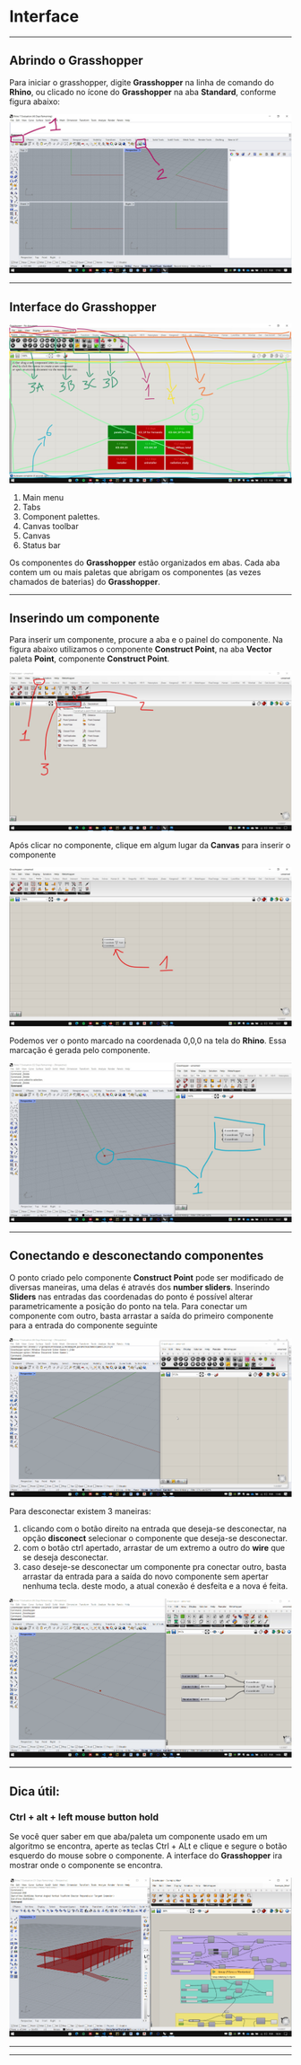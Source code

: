 # Interface

_______________
## Abrindo o Grasshopper

Para iniciar o grasshopper, digite **Grasshopper** na linha de comando do **Rhino**, ou clicado no ícone do **Grasshopper** na aba **Standard**, conforme figura abaixo:

![launch](./gh_launch.jpg)

____________

## Interface do Grasshopper

![Interface](./gh_inter.jpg)

1. Main menu
2. Tabs
3. Component palettes.
4. Canvas toolbar
5. Canvas
6. Status bar

Os componentes do **Grasshopper** estão organizados em abas. Cada aba contem um ou mais paletas que abrigam os componentes (as vezes chamados de baterias) do **Grasshopper**.


____________
## Inserindo um componente

Para inserir um componente, procure a aba e o painel do componente. Na figura abaixo utilizamos o componente **Construct Point**, na aba **Vector** paleta **Point**, componente **Construct Point**.

![comp](./comp_01.jpg)

Após clicar no componente, clique em algum lugar da **Canvas** para inserir o componente

![comp](./comp_02.jpg)

Podemos ver o ponto marcado na coordenada 0,0,0 na tela do **Rhino**. Essa marcação é gerada pelo componente. 

![comp](./comp_03.jpg)

_____________________
## Conectando e desconectando componentes

O ponto criado pelo componente **Construct Point** pode ser modificado de diversas maneiras, uma delas é através dos **number sliders**. Inserindo **Sliders** nas entradas das coordenadas do ponto é possível alterar parametricamente a posição do ponto na tela. Para conectar um componente com outro, basta arrastar a saída do primeiro componente para a entrada do componente seguinte

![component](./component.gif)

Para desconectar existem 3 maneiras:

1. clicando com o botão direito na entrada que deseja-se desconectar, na opção **disconect** selecionar o componente que deseja-se desconectar.
2. com o botão ctrl apertado, arrastar de um extremo a outro do **wire** que se deseja desconectar.
3. caso deseje-se desconectar um componente pra conectar outro, basta arrastar da entrada para a saída do novo componente sem apertar nenhuma tecla. deste modo, a atual conexão é desfeita e a nova é feita.

![component](./disconect.gif)

___________________

## Dica útil:
### Ctrl + alt + left mouse button hold

Se você quer saber em que aba/paleta um componente usado em um algoritmo se encontra, aperte as teclas Ctrl + ALt e clique e segure o botão esquerdo do mouse sobre o componente. A interface do **Grasshopper** ira mostrar onde o componente se encontra.

![gif](./ctrl_alt_lmb.gif)

___________
___________

